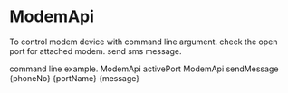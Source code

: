 # ModemApi
To control modem device with command line argument.
check the open port for attached modem.
send sms message.

command line example.
ModemApi activePort
ModemApi sendMessage {phoneNo} {portName} {message}
